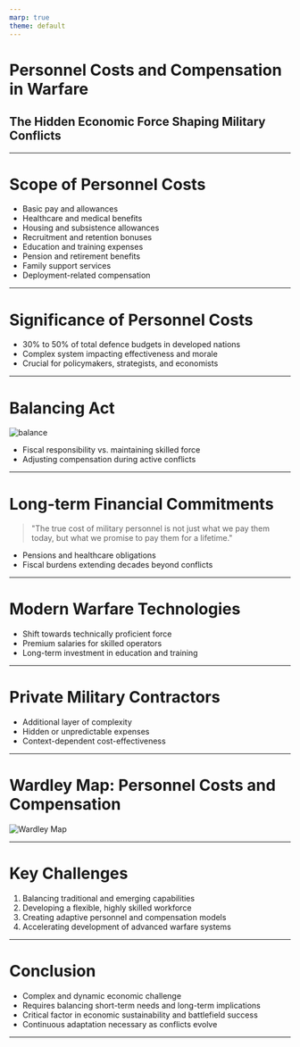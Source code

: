 ```yaml
---
marp: true
theme: default
---
```


# Personnel Costs and Compensation in Warfare
## The Hidden Economic Force Shaping Military Conflicts

---

# Scope of Personnel Costs

- Basic pay and allowances
- Healthcare and medical benefits
- Housing and subsistence allowances
- Recruitment and retention bonuses
- Education and training expenses
- Pension and retirement benefits
- Family support services
- Deployment-related compensation

---

# Significance of Personnel Costs

- 30% to 50% of total defence budgets in developed nations
- Complex system impacting effectiveness and morale
- Crucial for policymakers, strategists, and economists

---

# Balancing Act

![balance](https://images.unsplash.com/photo-1577083552431-6e5fd01aa342?ixlib=rb-1.2.1&auto=format&fit=crop&w=1350&q=80)

- Fiscal responsibility vs. maintaining skilled force
- Adjusting compensation during active conflicts

---

# Long-term Financial Commitments

> "The true cost of military personnel is not just what we pay them today, but what we promise to pay them for a lifetime."

- Pensions and healthcare obligations
- Fiscal burdens extending decades beyond conflicts

---

# Modern Warfare Technologies

- Shift towards technically proficient force
- Premium salaries for skilled operators
- Long-term investment in education and training

---

# Private Military Contractors

- Additional layer of complexity
- Hidden or unpredictable expenses
- Context-dependent cost-effectiveness

---

# Wardley Map: Personnel Costs and Compensation

![Wardley Map](https://images.wardleymaps.ai/map_7b0b64b8-738b-4285-b972-fc6056e78aec.png)

---

# Key Challenges

1. Balancing traditional and emerging capabilities
2. Developing a flexible, highly skilled workforce
3. Creating adaptive personnel and compensation models
4. Accelerating development of advanced warfare systems

---

# Conclusion

- Complex and dynamic economic challenge
- Requires balancing short-term needs and long-term implications
- Critical factor in economic sustainability and battlefield success
- Continuous adaptation necessary as conflicts evolve

---